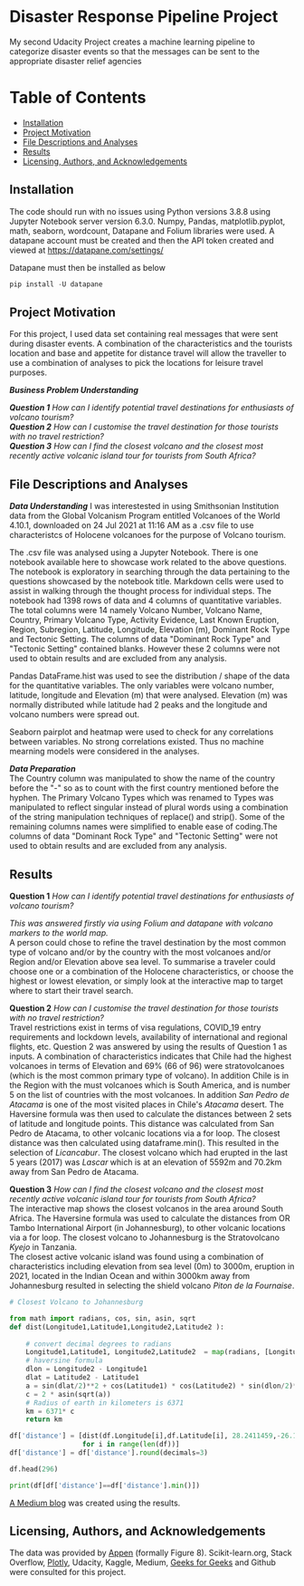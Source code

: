 # Disaster Response Pipeline Project
My second Udacity Project creates a machine learning pipeline to categorize disaster events so that the messages can be sent to the appropriate disaster relief agencies

# Table of Contents

* [Installation](#Installation)
* [Project Motivation](#Project-Motivation)
* [File Descriptions and Analyses](#File-Descriptions-and-Analyses)
* [Results](#Results)
* [Licensing, Authors, and Acknowledgements](#Licensing,-Authors,-and-Acknowledgements)


## Installation <a name="Installation"></a>
The code should run with no issues using Python versions 3.8.8 using Jupyter Notebook server version 6.3.0.  Numpy, Pandas, matplotlib.pyplot, math, seaborn, wordcount, Datapane and Folium libraries were used.  A datapane account must be created and then the API token created and viewed at https://datapane.com/settings/  

Datapane must then be installed as below

```python
pip install -U datapane
```

## Project Motivation <a name="Project-Motivation"></a>
For this project, I used data set containing real messages that were sent during disaster events.    A combination of the characteristics and the tourists location and base and appetite for distance travel will allow the traveller to use a combination of analyses to pick the locations for leisure travel purposes.  

**_Business Problem Understanding_**
 
**_Question 1_** *How can I identify potential travel destinations for enthusiasts of volcano tourism?*  
**_Question 2_** *How can I customise the travel destination for those tourists with no travel restriction?*  
**_Question 3_** *How can I find the closest volcano and the closest most recently active volcanic island tour for tourists from South Africa?*  



## File Descriptions and Analyses <a name="File-Descriptions-and-Analyses"></a>
**_Data Understanding_**
I was interestested in using Smithsonian Institution data from the Global Volcanism Program entitled Volcanoes of the World 4.10.1, downloaded on 24 Jul 2021 at 11:16 AM	as a .csv file to use characteristcs of Holocene volcanoes for the purpose of Volcano tourism. 

The .csv file was analysed using a Jupyter Notebook.  There is one notebook available here to showcase work related to the above questions. The notebook is exploratory in searching through the data pertaining to the questions showcased by the notebook title. Markdown cells were used to assist in walking through the thought process for individual steps.  The notebook had 1398 rows of data and 4 columns of quantitative variables.  The total columns were 14 namely Volcano Number,	Volcano Name,	Country,	Primary Volcano Type,	Activity Evidence,	Last Known Eruption,	Region,	Subregion,	Latitude,	Longitude, 	Elevation (m),	Dominant Rock Type and	Tectonic Setting.   The columns of data "Dominant Rock Type" and "Tectonic Setting" contained blanks.  However these 2 columns were not used to obtain results and are excluded from any analysis.  

Pandas DataFrame.hist was used to see the distribution / shape of the data for the quantitative variables.  The only variables were volcano number, latitude, longitude and Elevation (m) that were analysed.  Elevation (m) was normally distributed while latitude had 2 peaks and the longitude and volcano numbers were spread out.

Seaborn pairplot and heatmap were used to check for any correlations between variables.  No strong correlations existed.  Thus no machine mearning models were considered in the analyses.  

**_Data Preparation_**  
The Country column was manipulated to show the name of the country before the "-" so as to count with the first country mentioned before the hyphen.
The Primary Volcano Types which was renamed to Types was manipulated to reflect singular instead of plural words using a combination of the string manipulation techniques of replace() and strip().  Some of the remaining columns names were simplified to enable ease of coding.The columns of data "Dominant Rock Type" and "Tectonic Setting" were not used to obtain results and are excluded from any analysis.


## Results <a name="Results"></a>

**Question 1** *How can I identify potential travel destinations for enthusiasts of volcano tourism?*  

*This was answered firstly via using Folium and datapane with volcano markers to the world map.*  
A person could chose to refine the travel destination by the most common type of volcano and/or by the country with the most volcanoes and/or Region and/or Elevation above sea level.  To summarise a traveler could choose one or a combination of the Holocene characteristics, or choose the highest or lowest elevation, or simply look at the interactive map to target where to start their travel search.  

**Question 2** *How can I customise the travel destination for those tourists with no travel restriction?*  
Travel restrictions exist in terms of visa regulations, COVID_19 entry requirements and lockdown levels, availability of international and regional flights, etc. Question 2 was answered by using the results of Question 1 as inputs. A combination of characteristics indicates that Chile had the highest volcanoes in terms of Elevation and 69% (66 of 96) were stratovolcanoes (which is the most common primary type of volcano). In addition Chile is in the Region with the must volcanoes which is South America, and is number 5 on the list of countries with the most volcanoes. In addition *San Pedro de Atacama* is one of the most visited places in Chile's *Atacama* desert.
The Haversine formula was then used to calculate the distances between 2 sets of latitude and longitude points. This distance was calculated from San Pedro de Atacama, to other volcanic locations via a for loop. The closest distance was then calculated using dataframe.min(). This resulted in the selection of *Licancabur*. The closest volcano which had erupted in the last 5 years (2017) was *Lascar* which is at an elevation of 5592m and 70.2km away from San Pedro de Atacama.

**Question 3** *How can I find the closest volcano and the closest most recently active volcanic island tour for tourists from South Africa?*  
The interactive map shows the closest volcanos in the area around South Africa. The Haversine formula was used to calculate the distances from OR Tambo International Airport (in Johannesburg), to other volcanic locations via a for loop. The closest volcano to Johannesburg is the Stratovolcano *Kyejo* in Tanzania.  
The closest active volcanic island was found using a combination of characteristics including elevation from sea level (0m) to 3000m, eruption in 2021, located in the Indian Ocean and within 3000km away from Johannesburg resulted in selecting the shield volcano *Piton de la Fournaise*.

```python
# Closest Volcano to Johannesburg

from math import radians, cos, sin, asin, sqrt
def dist(Longitude1,Latitude1,Longitude2,Latitude2 ):
   
    # convert decimal degrees to radians 
    Longitude1,Latitude1, Longitude2,Latitude2  = map(radians, [Longitude1, Latitude1,Longitude2,Latitude2])
    # haversine formula 
    dlon = Longitude2 - Longitude1  
    dlat = Latitude2 - Latitude1 
    a = sin(dlat/2)**2 + cos(Latitude1) * cos(Latitude2) * sin(dlon/2)**2
    c = 2 * asin(sqrt(a)) 
    # Radius of earth in kilometers is 6371
    km = 6371* c
    return km

df['distance'] = [dist(df.Longitude[i],df.Latitude[i], 28.2411459,-26.1366728) 
                  for i in range(len(df))]
df['distance'] = df['distance'].round(decimals=3)

df.head(296)

print(df[df['distance']==df['distance'].min()])
```  


[A Medium blog](https://medium.com/@nirvannsramp/intrepid-explosive-voyages-77f23e47e24e?source=friends_link&sk=b97c94187c9f435b0b955aa12acc408d) was created using the results. 

## Licensing, Authors, and Acknowledgements<a name="Licensing,-Authors,-and-Acknowledgements"></a>
The data was provided by [Appen](https://appen.com/) (formally Figure 8). Scikit-learn.org, Stack Overflow, [Plotly](https://plotly.com/graphing-libraries/), Udacity, Kaggle, Medium, [Geeks for Geeks](https://www.geeksforgeeks.org/) and Github were consulted for this project.  

